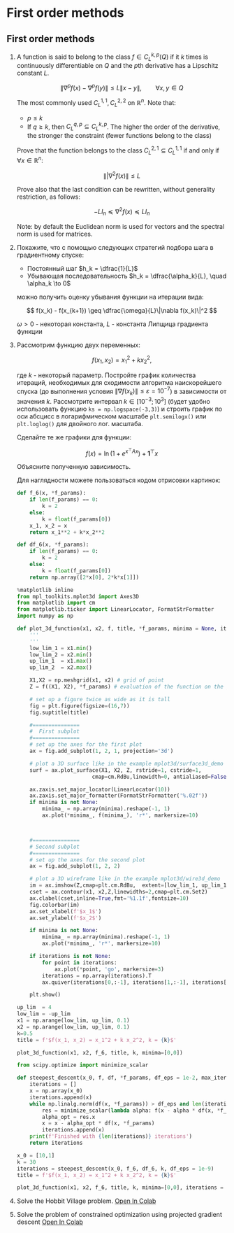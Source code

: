 # First order methods


## First order methods

1.  A function is said to belong to the class $f \in C^{k,p}_L (Q)$ if
    it $k$ times is continuously differentiable on $Q$ and the $p$th
    derivative has a Lipschitz constant $L$.

    $$
     \|\nabla^p f(x) - \nabla^p f(y)\| \leq L \|x-y\|, \qquad \forall x,y \in Q
     $$

    The most commonly used $C_L^{1,1}, C_L^{2,2}$ on $\mathbb{R}^n$.
    Note that:

    - $p \leq k$
    - If $q \geq k$, then $C_L^{q,p} \subseteq C_L^{k,p}$. The higher
      the order of the derivative, the stronger the constraint (fewer
      functions belong to the class)

    Prove that the function belongs to the class
    $C_L^{2,1} \subseteq C_L^{1,1}$ if and only if
    $\forall x \in \mathbb{R}^n$:

    $$
     \||\nabla^2 f(x)\| \leq L
     $$

    Prove also that the last condition can be rewritten, without
    generality restriction, as follows:

    $$
     -L I_n \preceq \nabla^2 f(x) \preceq L I_n
     $$

    Note: by default the Euclidean norm is used for vectors and the
    spectral norm is used for matrices.

2.  Покажите, что с помощью следующих стратегий подбора шага в
    градиентному спуске:

    - Постоянный шаг $h_k = \dfrac{1}{L}$
    - Убывающая последовательность
      $h_k = \dfrac{\alpha_k}{L}, \quad \alpha_k \to 0$

    можно получить оценку убывания функции на итерации вида:

    $$
     f(x_k) - f(x_{k+1}) \geq \dfrac{\omega}{L}\|\nabla f(x_k)\|^2
     $$

    $\omega > 0$ - некоторая константа, $L$ - константа Липщица
    градиента функции

3.  Рассмотрим функцию двух переменных:

    $$
     f(x_1, x_2) = x_1^2 + k x_2^2,
     $$

    где $k$ - некоторый параметр. Постройте график количества итераций,
    необходимых для сходимости алгоритма наискорейшего спуска (до
    выполнения условия $\|\nabla f(x_k)\| \leq \varepsilon = 10^{-7}$) в
    зависимости от значения $k$. Рассмотрите интервал
    $k \in [10^{-3}; 10^3]$ (будет удобно использовать функцию
    `ks = np.logspace(-3,3)`) и строить график по оси абсцисс в
    логарифмическом масштабе `plt.semilogx()` или `plt.loglog()` для
    двойного лог. масштаба.

    Сделайте те же графики для функции:

    $$
     f(x) = \ln(1 + e^{x^\top A x}) + \mathbf{1}^\top x
     $$

    Объясните полученную зависимость.

    Для наглядности можете пользоваться кодом отрисовки картинок:

    ``` python
    def f_6(x, *f_params):
        if len(f_params) == 0:
            k = 2
        else:
            k = float(f_params[0])
        x_1, x_2 = x
        return x_1**2 + k*x_2**2

    def df_6(x, *f_params):
        if len(f_params) == 0:
            k = 2
        else:
            k = float(f_params[0])
        return np.array([2*x[0], 2*k*x[1]])

    %matplotlib inline
    from mpl_toolkits.mplot3d import Axes3D
    from matplotlib import cm
    from matplotlib.ticker import LinearLocator, FormatStrFormatter
    import numpy as np

    def plot_3d_function(x1, x2, f, title, *f_params, minima = None, iterations = None):
        '''
        '''
        low_lim_1 = x1.min()
        low_lim_2 = x2.min()
        up_lim_1  = x1.max()
        up_lim_2  = x2.max()

        X1,X2 = np.meshgrid(x1, x2) # grid of point
        Z = f((X1, X2), *f_params) # evaluation of the function on the grid

        # set up a figure twice as wide as it is tall
        fig = plt.figure(figsize=(16,7))
        fig.suptitle(title)

        #===============
        #  First subplot
        #===============
        # set up the axes for the first plot
        ax = fig.add_subplot(1, 2, 1, projection='3d')

        # plot a 3D surface like in the example mplot3d/surface3d_demo
        surf = ax.plot_surface(X1, X2, Z, rstride=1, cstride=1, 
                            cmap=cm.RdBu,linewidth=0, antialiased=False)

        ax.zaxis.set_major_locator(LinearLocator(10))
        ax.zaxis.set_major_formatter(FormatStrFormatter('%.02f'))
        if minima is not None:
            minima_ = np.array(minima).reshape(-1, 1)
            ax.plot(*minima_, f(minima_), 'r*', markersize=10)



        #===============
        # Second subplot
        #===============
        # set up the axes for the second plot
        ax = fig.add_subplot(1, 2, 2)

        # plot a 3D wireframe like in the example mplot3d/wire3d_demo
        im = ax.imshow(Z,cmap=plt.cm.RdBu,  extent=[low_lim_1, up_lim_1, low_lim_2, up_lim_2])
        cset = ax.contour(x1, x2,Z,linewidths=2,cmap=plt.cm.Set2)
        ax.clabel(cset,inline=True,fmt='%1.1f',fontsize=10)
        fig.colorbar(im)
        ax.set_xlabel(f'$x_1$')
        ax.set_ylabel(f'$x_2$')

        if minima is not None:
            minima_ = np.array(minima).reshape(-1, 1)
            ax.plot(*minima_, 'r*', markersize=10)

        if iterations is not None:
            for point in iterations:
                ax.plot(*point, 'go', markersize=3)
            iterations = np.array(iterations).T
            ax.quiver(iterations[0,:-1], iterations[1,:-1], iterations[0,1:]-iterations[0,:-1], iterations[1,1:]-iterations[1,:-1], scale_units='xy', angles='xy', scale=1, color='blue')

        plt.show()

    up_lim  = 4
    low_lim = -up_lim
    x1 = np.arange(low_lim, up_lim, 0.1)
    x2 = np.arange(low_lim, up_lim, 0.1)
    k=0.5
    title = f'$f(x_1, x_2) = x_1^2 + k x_2^2, k = {k}$'

    plot_3d_function(x1, x2, f_6, title, k, minima=[0,0])

    from scipy.optimize import minimize_scalar

    def steepest_descent(x_0, f, df, *f_params, df_eps = 1e-2, max_iter = 1000):
        iterations = []
        x = np.array(x_0)
        iterations.append(x)
        while np.linalg.norm(df(x, *f_params)) > df_eps and len(iterations) <= max_iter:
            res = minimize_scalar(lambda alpha: f(x - alpha * df(x, *f_params), *f_params))
            alpha_opt = res.x
            x = x - alpha_opt * df(x, *f_params)
            iterations.append(x)
        print(f'Finished with {len(iterations)} iterations')
        return iterations

    x_0 = [10,1]
    k = 30
    iterations = steepest_descent(x_0, f_6, df_6, k, df_eps = 1e-9)
    title = f'$f(x_1, x_2) = x_1^2 + k x_2^2, k = {k}$'

    plot_3d_function(x1, x2, f_6, title, k, minima=[0,0], iterations = iterations)
    ```

4.  Solve the Hobbit Village problem. [Open In
    Colab](https://colab.research.google.com/github/MerkulovDaniil/optim/blob/master/assets/Notebooks/Hobbit_village.ipynb)

5.  Solve the problem of constrained optimization using projected
    gradient descent [Open In
    Colab](https://colab.research.google.com/github/MerkulovDaniil/optim/blob/master/assets/Notebooks/Projected_gradient_descent_affine.ipynb)
